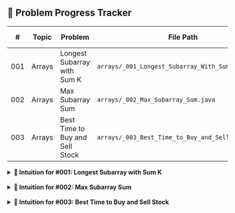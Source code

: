 ## 📘 Problem Progress Tracker

| #   | Topic   | Problem                           | File Path                                          | LeetCode Link                                  | Solved | Crushed | Date Solved |
|-----|---------|-----------------------------------|----------------------------------------------------|------------------------------------------------|-------|-------|-------------|
| 001 | Arrays  | Longest Subarray with Sum K       | `arrays/_001_Longest_Subarray_With_Sum_K.java`     | [🔗](https://leetcode.com/problems/maximum-size-subarray-sum-equals-k/) | ✅    | ❌     | 2025-06-23  |
| 002 | Arrays  | Max Subarray Sum                  | `arrays/_002_Max_Subarray_Sum.java`                | [🔗](https://leetcode.com/problems/maximum-subarray/) | ✅     | ❌     | 2025-06-24  |
| 003 | Arrays  | Best Time to Buy and Sell Stock   | `arrays/_003_Best_Time_to_Buy_and_Sell_Stock.java` | [🔗](https://leetcode.com/problems/best-time-to-buy-and-sell-stock/) | ✅     | ✅     | 2025-06-30  |

<details>
<summary><strong>🧠 Intuition for #001: Longest Subarray with Sum K</strong></summary>

**Brute Force:**  
Generate all possible subarrays and check if their sum equals `k`.

**Better (Prefix Sum + HashMap):**  
Maintain a running prefix sum and store the earliest index where each sum occurs.  
At each index, calculate `rem = currentSum - k`.  
If this `rem` was seen before, it means a subarray summing to `k` exists — update max length.

**Optimal (Sliding Window, Non-negative only):**  
Use a sliding window with two pointers.  
Expand the window from the right and shrink from the left if the sum exceeds `k`.  
When sum equals `k`, update the maximum subarray length.
</details>

<br>

<details>
<summary><strong>🧠 Intuition for #002: Max Subarray Sum</strong></summary>

**Optimal:**  
Optimal: Iterate through the array while maintaining a running sum. 
Reset the sum to zero when it becomes negative, and update the maximum sum and its indices whenever a higher sum is found.
</details>

<br>

<details>
<summary><strong>🧠 Intuition for #003: Best Time to Buy and Sell Stock</strong></summary>

**Optimal:**  
Maintain the minimum price seen so far while iterating through the array, and at each step, calculate the current profit. 
Update the maximum profit whenever the current profit exceeds it.
</details>